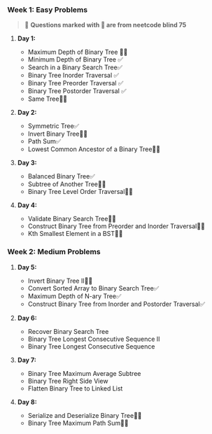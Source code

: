 ### **Week 1: Easy Problems**
>🚨 **Questions marked with 🚀 are from neetcode blind 75**
1. **Day 1:**
   - Maximum Depth of Binary Tree 🚀✅
   - Minimum Depth of Binary Tree ✅
   - Search in a Binary Search Tree✅ 
   - Binary Tree Inorder Traversal ✅
   - Binary Tree Preorder Traversal ✅
   - Binary Tree Postorder Traversal ✅
   - Same Tree🚀✅

2. **Day 2:**
   - Symmetric Tree✅
   - Invert Binary Tree🚀✅
   - Path Sum✅
   - Lowest Common Ancestor of a Binary Tree🚀✅

3. **Day 3:**
   - Balanced Binary Tree✅
   - Subtree of Another Tree🚀✅
   - Binary Tree Level Order Traversal🚀✅

4. **Day 4:**
   - Validate Binary Search Tree🚀✅  
   - Construct Binary Tree from Preorder and Inorder Traversal🚀✅
   - Kth Smallest Element in a BST🚀✅

### **Week 2: Medium Problems**

1. **Day 5:**
   - Invert Binary Tree II🚀✅  
   - Convert Sorted Array to Binary Search Tree✅
   - Maximum Depth of N-ary Tree✅
   - Construct Binary Tree from Inorder and Postorder Traversal✅

2. **Day 6:**
   - Recover Binary Search Tree
   - Binary Tree Longest Consecutive Sequence II
   - Binary Tree Longest Consecutive Sequence

3. **Day 7:**
   - Binary Tree Maximum Average Subtree
   - Binary Tree Right Side View
   - Flatten Binary Tree to Linked List

4. **Day 8:**
   - Serialize and Deserialize Binary Tree🚀🤯
   - Binary Tree Maximum Path Sum🚀🤯